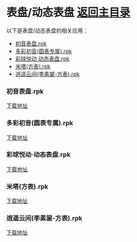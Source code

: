 # 表盘/动态表盘 [返回主目录](..\..\README.md)

以下是表盘/动态表盘的相关应用：

- [初音表盘.rpk](#初音表盘)
- [多彩初音(圆表专属).rpk](#多彩初音(圆表专属))
- [彩球悦动·动态表盘.rpk](#彩球悦动·动态表盘)
- [米塔(方表).rpk](#米塔(方表))
- [逍遥云间(李素裳-方表).rpk](#逍遥云间(李素裳-方表))

### 初音表盘.rpk <a name="初音表盘"></a>
[下载地址](https://github.akams.cn/https://github.com/tian1326/BlueOS-App-Library/raw/refs/heads/main/表盘/动态表盘/初音表盘.rpk)

### 多彩初音(圆表专属).rpk <a name="多彩初音(圆表专属)"></a>
[下载地址](https://github.akams.cn/https://github.com/tian1326/BlueOS-App-Library/raw/refs/heads/main/表盘/动态表盘/多彩初音(圆表专属).rpk)

### 彩球悦动·动态表盘.rpk <a name="彩球悦动·动态表盘"></a>
[下载地址](https://github.akams.cn/https://github.com/tian1326/BlueOS-App-Library/raw/refs/heads/main/表盘/动态表盘/彩球悦动·动态表盘.rpk)

### 米塔(方表).rpk <a name="米塔(方表)"></a>
[下载地址](https://github.akams.cn/https://github.com/tian1326/BlueOS-App-Library/raw/refs/heads/main/表盘/动态表盘/米塔(方表).rpk)

### 逍遥云间(李素裳-方表).rpk <a name="逍遥云间(李素裳-方表)"></a>
[下载地址](https://github.akams.cn/https://github.com/tian1326/BlueOS-App-Library/raw/refs/heads/main/表盘/动态表盘/逍遥云间(李素裳-方表).rpk)

